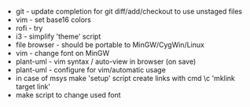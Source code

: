 * git - update completion for git diff/add/checkout to use unstaged files
* vim - set base16 colors
* rofi - try
* i3 - simplify 'theme' script
* file browser - should be portable to MinGW/CygWin/Linux
* vim - change font on MinGW
* plant-uml - vim syntax / auto-view in browser (on save)
* plant-uml - configure for vim/automatic usage
* in case of msys make 'setup' script create links with cmd \c 'mklink target link'
* make script to change used font
